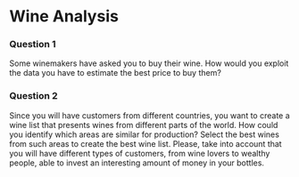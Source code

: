 # Wine Analysis

### Question 1  
Some winemakers have asked you to buy their wine. How would you exploit the data you have to estimate the best price to buy them?

### Question 2 
Since you will have customers from different countries, you want to create a wine list that presents wines from different parts of the world. How could you identify which areas are similar for production? Select the best wines from such areas to create the best wine list.
Please, take into account that you will have different types of customers, from wine lovers to wealthy people, able to invest an interesting amount of money in your bottles.
